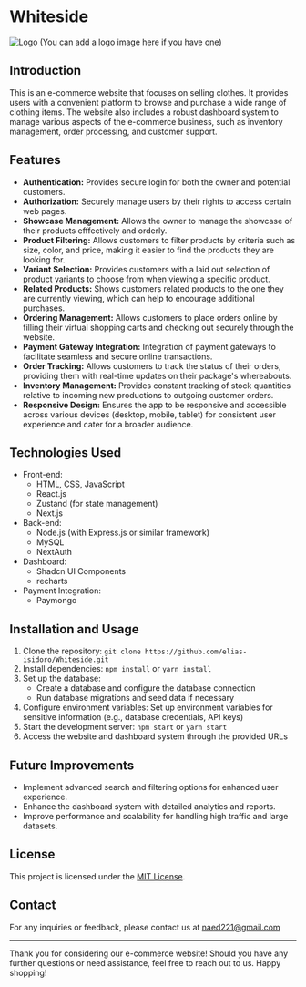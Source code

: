# Whiteside

![Logo](favicon.ico) (You can add a logo image here if you have one)

## Introduction

This is an e-commerce website that focuses on selling clothes. It provides users with a convenient platform to browse and purchase a wide range of clothing items. The website also includes a robust dashboard system to manage various aspects of the e-commerce business, such as inventory management, order processing, and customer support.

## Features

- **Authentication:** Provides secure login for both the owner and potential customers.
- **Authorization:** Securely manage users by their rights to access certain web pages.
- **Showcase Management:** Allows the owner to manage the showcase of their products efffectively and orderly.
- **Product Filtering:** Allows customers to filter products by criteria such as size, color, and price, making it easier to find the products they are looking for.
- **Variant Selection:** Provides customers with a laid out selection of product variants to choose from when viewing a specific product.
- **Related Products:** Shows customers related products to the one they are currently viewing, which can help to encourage additional purchases.
- **Ordering Management:** Allows customers to place orders online by filling their virtual shopping carts and checking out securely through the website.
- **Payment Gateway Integration:** Integration of payment gateways to facilitate seamless and secure online transactions.
- **Order Tracking:** Allows customers to track the status of their orders, providing them with real-time updates on their package's whereabouts.
- **Inventory Management:** Provides constant tracking of stock quantities relative to incoming new productions to outgoing customer orders.
- **Responsive Design:** Ensures the app to be responsive and accessible across various devices (desktop, mobile, tablet) for consistent user experience and cater for a broader audience.

## Technologies Used

- Front-end:
  - HTML, CSS, JavaScript
  - React.js
  - Zustand (for state management)
  - Next.js
- Back-end:
  - Node.js (with Express.js or similar framework)
  - MySQL
  - NextAuth
- Dashboard:
  - Shadcn UI Components
  - recharts
- Payment Integration:
  - Paymongo

## Installation and Usage

1. Clone the repository: `git clone https://github.com/elias-isidoro/Whiteside.git`
2. Install dependencies: `npm install` or `yarn install`
3. Set up the database:
   - Create a database and configure the database connection
   - Run database migrations and seed data if necessary
4. Configure environment variables: Set up environment variables for sensitive information (e.g., database credentials, API keys)
5. Start the development server: `npm start` or `yarn start`
6. Access the website and dashboard system through the provided URLs

## Future Improvements

- Implement advanced search and filtering options for enhanced user experience.
- Enhance the dashboard system with detailed analytics and reports.
- Improve performance and scalability for handling high traffic and large datasets.

## License

This project is licensed under the [MIT License](LICENSE.md).

## Contact

For any inquiries or feedback, please contact us at naed221@gmail.com

---

Thank you for considering our e-commerce website! Should you have any further questions or need assistance, feel free to reach out to us. Happy shopping!